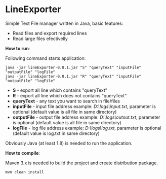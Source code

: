 LineExporter
=======

Simple Text File manager written in Java, basic features:

* Read files and export required lines
* Read large files efectivelly

**How to run**:

Following command starts application:
 
    java -jar lineExporter-0.0.1.jar "S" "queryText" "inputFile" "outputFile" "logFile"
    java -jar lineExporter-0.0.1.jar "R" "queryText" "inputFile" "outputFile" "logFile"


* **S** - export all line which contains "queryText"
* **R** - export all line which does not contains "queryText"
* **queryText** - any text you want to search in file/files
* **inputFile** - input file address example: *D:\logs\input.txt*, parameter is optional (default value is all file in same directory)
* **outputFile** - output file address example: *D:\logs\outout.txt*, parameter is optional (default value is all file in same directory)
* **logFile** - log file address example: *D:\logs\log.txt*, parameter is optional (default value is log.txt in same directory)

Obviously Java (at least 1.8) is needed to run the application.

**How to compile**:

Maven 3.x is needed to build the project and create distribution package.
 
    mvn clean install
